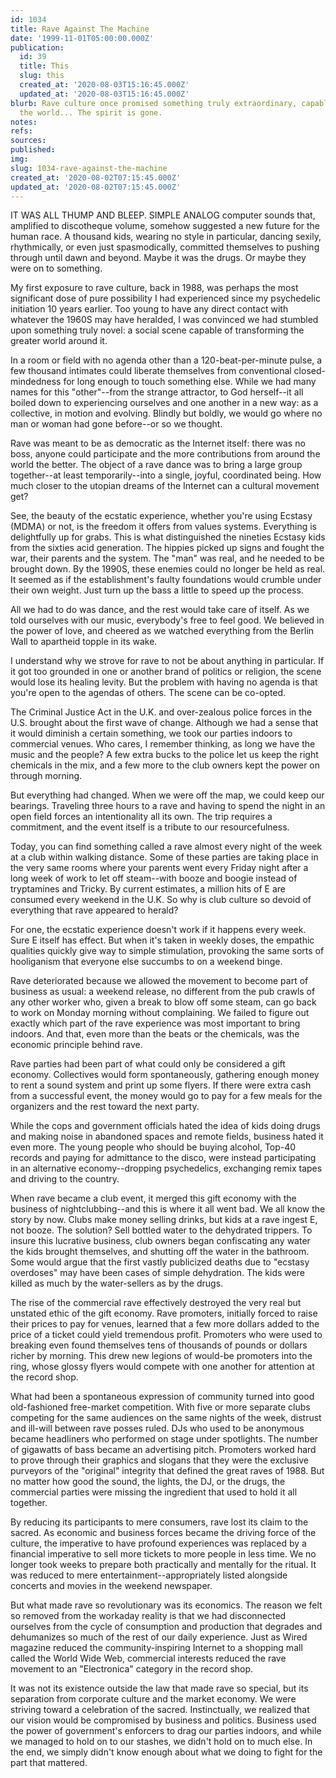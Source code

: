 ```yaml
---
id: 1034
title: Rave Against The Machine
date: '1999-11-01T05:00:00.000Z'
publication:
  id: 39
  title: This
  slug: this
  created_at: '2020-08-03T15:16:45.000Z'
  updated_at: '2020-08-03T15:16:45.000Z'
blurb: Rave culture once promised something truly extraordinary, capable of transforming
  the world... The spirit is gone.
notes: 
refs: 
sources: 
published: 
img: 
slug: 1034-rave-against-the-machine
created_at: '2020-08-02T07:15:45.000Z'
updated_at: '2020-08-02T07:15:45.000Z'
---
```

IT WAS ALL THUMP AND BLEEP. SIMPLE ANALOG computer sounds that, amplified to discotheque volume, somehow suggested a new future for the human race. A thousand kids, wearing no style in particular, dancing sexily, rhythmically, or even just spasmodically, committed themselves to pushing through until dawn and beyond. Maybe it was the drugs. Or maybe they were on to something.

My first exposure to rave culture, back in 1988, was perhaps the most significant dose of pure possibility I had experienced since my psychedelic initiation 10 years earlier. Too young to have any direct contact with whatever the 1960S may have heralded, I was convinced we had stumbled upon something truly novel: a social scene capable of transforming the greater world around it.

In a room or field with no agenda other than a 120-beat-per-minute pulse, a few thousand intimates could liberate themselves from conventional closed-mindedness for long enough to touch something else. While we had many names for this "other"--from the strange attractor, to God herself--it all boiled down to experiencing ourselves and one another in a new way: as a collective, in motion and evolving. Blindly but boldly, we would go where no man or woman had gone before--or so we thought.

Rave was meant to be as democratic as the Internet itself: there was no boss, anyone could participate and the more contributions from around the world the better. The object of a rave dance was to bring a large group together--at least temporarily--into a single, joyful, coordinated being. How much closer to the utopian dreams of the Internet can a cultural movement get?

See, the beauty of the ecstatic experience, whether you're using Ecstasy (MDMA) or not, is the freedom it offers from values systems. Everything is delightfully up for grabs. This is what distinguished the nineties Ecstasy kids from the sixties acid generation. The hippies picked up signs and fought the war, their parents and the system. The "man" was real, and he needed to be brought down. By the 1990S, these enemies could no longer be held as real. It seemed as if the establishment's faulty foundations would crumble under their own weight. Just turn up the bass a little to speed up the process.

All we had to do was dance, and the rest would take care of itself. As we told ourselves with our music, everybody's free to feel good. We believed in the power of love, and cheered as we watched everything from the Berlin Wall to apartheid topple in its wake.

I understand why we strove for rave to not be about anything in particular. If it got too grounded in one or another brand of politics or religion, the scene would lose its healing levity. But the problem with having no agenda is that you're open to the agendas of others. The scene can be co-opted.

The Criminal Justice Act in the U.K. and over-zealous police forces in the U.S. brought about the first wave of change. Although we had a sense that it would diminish a certain something, we took our parties indoors to commercial venues. Who cares, I remember thinking, as long we have the music and the people? A few extra bucks to the police let us keep the right chemicals in the mix, and a few more to the club owners kept the power on through morning.

But everything had changed. When we were off the map, we could keep our bearings. Traveling three hours to a rave and having to spend the night in an open field forces an intentionality all its own. The trip requires a commitment, and the event itself is a tribute to our resourcefulness.

Today, you can find something called a rave almost every night of the week at a club within walking distance. Some of these parties are taking place in the very same rooms where your parents went every Friday night after a long week of work to let off steam--with booze and boogie instead of tryptamines and Tricky. By current estimates, a million hits of E are consumed every weekend in the U.K. So why is club culture so devoid of everything that rave appeared to herald?

For one, the ecstatic experience doesn't work if it happens every week. Sure E itself has effect. But when it's taken in weekly doses, the empathic qualities quickly give way to simple stimulation, provoking the same sorts of hooliganism that everyone else succumbs to on a weekend binge.

Rave deteriorated because we allowed the movement to become part of business as usual: a weekend release, no different from the pub crawls of any other worker who, given a break to blow off some steam, can go back to work on Monday morning without complaining. We failed to figure out exactly which part of the rave experience was most important to bring indoors. And that, even more than the beats or the chemicals, was the economic principle behind rave.

Rave parties had been part of what could only be considered a gift economy. Collectives would form spontaneously, gathering enough money to rent a sound system and print up some flyers. If there were extra cash from a successful event, the money would go to pay for a few meals for the organizers and the rest toward the next party.

While the cops and government officials hated the idea of kids doing drugs and making noise in abandoned spaces and remote fields, business hated it even more. The young people who should be buying alcohol, Top-40 records and paying for admittance to the disco, were instead participating in an alternative economy--dropping psychedelics, exchanging remix tapes and driving to the country.

When rave became a club event, it merged this gift economy with the business of nightclubbing--and this is where it all went bad. We all know the story by now. Clubs make money selling drinks, but kids at a rave ingest E, not booze. The solution? Sell bottled water to the dehydrated trippers. To insure this lucrative business, club owners began confiscating any water the kids brought themselves, and shutting off the water in the bathroom. Some would argue that the first vastly publicized deaths due to "ecstasy overdoses" may have been cases of simple dehydration. The kids were killed as much by the water-sellers as by the drugs.

The rise of the commercial rave effectively destroyed the very real but unstated ethic of the gift economy. Rave promoters, initially forced to raise their prices to pay for venues, learned that a few more dollars added to the price of a ticket could yield tremendous profit. Promoters who were used to breaking even found themselves tens of thousands of pounds or dollars richer by morning. This drew new legions of would-be promoters into the ring, whose glossy flyers would compete with one another for attention at the record shop.

What had been a spontaneous expression of community turned into good old-fashioned free-market competition. With five or more separate clubs competing for the same audiences on the same nights of the week, distrust and ill-will between rave posses ruled. DJs who used to be anonymous became headliners who performed on stage under spotlights. The number of gigawatts of bass became an advertising pitch. Promoters worked hard to prove through their graphics and slogans that they were the exclusive purveyors of the "original" integrity that defined the great raves of 1988. But no matter how good the sound, the lights, the DJ, or the drugs, the commercial parties were missing the ingredient that used to hold it all together.

By reducing its participants to mere consumers, rave lost its claim to the sacred. As economic and business forces became the driving force of the culture, the imperative to have profound experiences was replaced by a financial imperative to sell more tickets to more people in less time. We no longer took weeks to prepare both practically and mentally for the ritual. It was reduced to mere entertainment--appropriately listed alongside concerts and movies in the weekend newspaper.

But what made rave so revolutionary was its economics. The reason we felt so removed from the workaday reality is that we had disconnected ourselves from the cycle of consumption and production that degrades and dehumanizes so much of the rest of our daily experience. Just as Wired magazine reduced the community-inspiring Internet to a shopping mall called the World Wide Web, commercial interests reduced the rave movement to an "Electronica" category in the record shop.

It was not its existence outside the law that made rave so special, but its separation from corporate culture and the market economy. We were striving toward a celebration of the sacred. Instinctually, we realized that our vision would be compromised by business and politics. Business used the power of government's enforcers to drag our parties indoors, and while we managed to hold on to our stashes, we didn't hold on to much else. In the end, we simply didn't know enough about what we doing to fight for the part that mattered.
